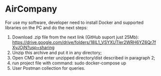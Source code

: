 # AirCompany
For use my software, developer need to install Docker and supported libraries on the PC and do the next steps:
1. Download .zip file from the next link (GitHub suport just 25Mb):
   https://drive.google.com/drive/folders/18IL1_VSYXUTler2WRH6YZ6Qr7fXyJOjN?usp=sharing 
2. Unzip this archive and put it in any directory;
3. Open CMD and enter unzipped directory/dist described in paragraph 2;
3. run project file with command: sudo docker-compose up
4. User Postman collection for queries. 
